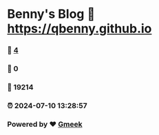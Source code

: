 # Benny's Blog :link: https://qbenny.github.io 
### :page_facing_up: [4](https://qbenny.github.io/tag.html) 
### :speech_balloon: 0 
### :hibiscus: 19214 
### :alarm_clock: 2024-07-10 13:28:57 
### Powered by :heart: [Gmeek](https://github.com/Meekdai/Gmeek)
